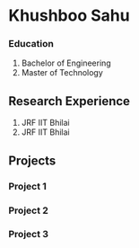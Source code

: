 # Khushboo Sahu

### Education 
  1. Bachelor of Engineering
  2. Master of Technology

## Research Experience
  1. JRF IIT Bhilai
  2. JRF IIT Bhilai

## Projects
### Project 1
### Project 2
### Project 3
